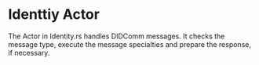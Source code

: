 # Identtiy Actor

The Actor in Identity.rs handles DIDComm messages. It checks the message type, execute the message specialties  and prepare the response, if necessary.